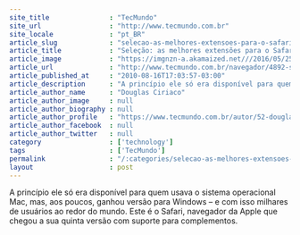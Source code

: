 ```yaml
---
site_title               : "TecMundo"
site_url                 : "http://www.tecmundo.com.br"
site_locale              : "pt_BR"
article_slug             : "selecao-as-melhores-extensoes-para-o-safari-volume-1"
article_title            : "Seleção: as melhores extensões para o Safari (Volume 1)"
article_image            : "https://imgnzn-a.akamaized.net///2016/05/25/25190546863379-t1200x480.jpg"
article_url              : "http://www.tecmundo.com.br/navegador/4892-selecao-as-melhores-extensoes-para-o-safari-volume-1-.htm"
article_published_at     : "2010-08-16T17:03:57-03:00"
article_description      : "A princípio ele só era disponível para quem usava o sistema operacional Mac, mas, aos poucos, ganhou versão para Windows – e com isso milhares de usuários ao redor do mundo. Este é o Safari, navegador da Apple que chegou a sua quinta versão com suporte para complementos."
article_author_name      : "Douglas Ciriaco"
article_author_image     : null
article_author_biography : null
article_author_profile   : "https://www.tecmundo.com.br/autor/52-douglas-ciriaco/"
article_author_facebook  : null
article_author_twitter   : null
category                 : ['technology']
tags                     : ['TecMundo']
permalink                : "/:categories/selecao-as-melhores-extensoes-para-o-safari-volume-1/"
layout                   : post
---
```


A princípio ele só era disponível para quem usava o sistema operacional Mac, mas, aos poucos, ganhou versão para Windows – e com isso milhares de usuários ao redor do mundo. Este é o Safari, navegador da Apple que chegou a sua quinta versão com suporte para complementos.
